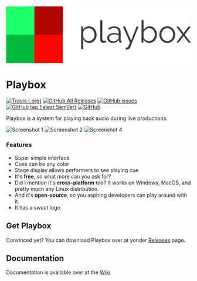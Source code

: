 ![Playbox logo](https://raw.githubusercontent.com/cjdenio/playbox/master/img/logo_dark_small.png)
# Playbox

[![Travis (.org)](https://img.shields.io/travis/cjdenio/playbox.svg)](https://travis-ci.org/cjdenio/playbox)
[![GitHub All Releases](https://img.shields.io/github/downloads/cjdenio/playbox/total.svg)](https://github.com/cjdenio/playbox/releases)
[![GitHub issues](https://img.shields.io/github/issues/cjdenio/playbox.svg)](https://github.com/cjdenio/playbox/issues)
[![GitHub tag (latest SemVer)](https://img.shields.io/github/tag/cjdenio/playbox.svg?label=version)](https://github.com/cjdenio/playbox/releases/latest)
[![GitHub](https://img.shields.io/github/license/cjdenio/playbox.svg)](https://github.com/cjdenio/playbox/blob/master/LICENSE)

Playbox is a system for playing back audio during live productions.

![Screenshot 1](https://github.com/cjdenio/playbox/wiki/img/playbox-1.jpg)
![Screenshot 2](https://github.com/cjdenio/playbox/wiki/img/playbox-3.jpg)
![Screenshot 4](https://github.com/cjdenio/playbox/wiki/img/playbox-4.jpg)

### Features
- Super simple interface
- Cues can be any color
- Stage display allows performers to see playing cue
- It's **free**, so what more can you ask for?
- Did I mention it's **cross-platform** too? It works on Windows, MacOS, and pretty much any Linux distribution.
- And it's **open-source**, so you aspiring developers can play around with it.
- It has a *sweet* logo

## Get Playbox

Convinced yet? You can download Playbox over at yonder [Releases](https://github.com/cjdenio/playbox/releases/latest) page. 

## Documentation

Documentation is available over at the [Wiki](https://github.com/cjdenio/playbox/wiki)